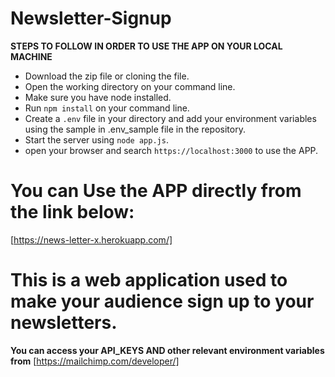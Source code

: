 # Newsletter-Signup


**STEPS TO FOLLOW IN ORDER TO USE THE APP ON YOUR LOCAL MACHINE**
* Download the zip file or cloning the file.
* Open the working directory on your command line.
* Make sure you have node installed.
* Run `npm install` on your command line.
* Create a `.env` file in your directory and add your environment variables using the sample in .env_sample file in the repository.
* Start the server using `node app.js`.
* open your browser and search `https://localhost:3000` to use the APP.


# You can Use the APP directly from the link below:

[https://news-letter-x.herokuapp.com/]

# This is a web application used to make your audience sign up to your newsletters.

**You can access your API_KEYS AND other relevant environment variables  from** [https://mailchimp.com/developer/] 
